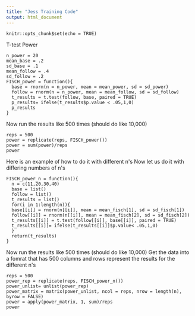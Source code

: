 ```yaml
---
title: "Jess Training Code"
output: html_document
---
```


```{r setup, include=FALSE}
knitr::opts_chunk$set(echo = TRUE)
```
T-test Power
```{r}
n_power = 20
mean_base = .2
sd_base = .1
mean_follow = .4
sd_follow = .2
FISCH_power = function(){
  base = rnorm(n = n_power, mean = mean_power, sd = sd_power)
  follow = rnorm(n = n_power, mean = mean_follow, sd = sd_follow)
  t_results = t.test(follow, base, paired = TRUE)
  p_results= ifelse(t_results$p.value < .05,1,0)
  p_results
}
```
Now run the results like 500 times (should do like 10,000)
```{r}
reps = 500
power = replicate(reps, FISCH_power())
power = sum(power)/reps
power
```
Here is an example of how to do it with different n's
Now let us do it with differing numbers of n's
```{r}
FISCH_power_n = function(){
  n = c(11,20,30,40)
  base = list()
  follow = list()
  t_results = list()
  for(i in 1:length(n)){
  base[[i]] = rnorm(n[[i]], mean = mean_fisch[1], sd = sd_fisch[1])
  follow[[i]] = rnorm(n[[i]], mean = mean_fisch[2], sd = sd_fisch[2])
  t_results[[i]] = t.test(follow[[i]], base[[i]], paired = TRUE)
  t_results[[i]]= ifelse(t_results[[i]]$p.value< .05,1,0)
  }
  return(t_results)
}
```
Now run the results like 500 times (should do like 10,000) Get the data into a fomrat that has 500 columns and rows represent the results for the different n's
```{r}
reps = 500
power_rep = replicate(reps, FISCH_power_n())
power_unlist= unlist(power_rep)
power_matrix = matrix(power_unlist, ncol = reps, nrow = length(n), byrow = FALSE)
power = apply(power_matrix, 1, sum)/reps
power
```




